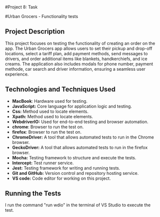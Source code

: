 #Project 8: Task

#Urban Grocers - Functionality  tests

## Project Description

This project focuses on testing the functionality of creating an order on the app. The Urban Grocers app  allows users to set their pickup 
and drop-off locations, select a tariff plan, add payment methods, send messages to drivers, and order additional items like blankets, 
handkerchiefs, and ice creams. The application also includes modals for phone number, payment methode, car search and  driver information, 
ensuring a seamless user experience.

## Technologies and Techniques Used

- **MacBook**: Hardware used for testing.
- **JavaScript:** Core language for application logic and testing.
- **Css:** Method used to locate elements.
- **Xpath:** Method used to locate elements.
- **WebdriverIO:** Used for end-to-end testing and browser automation.
- **chrome**: Browser to run the test on.
- **firefox**: Browser to run the test on.
- **ChromeDriver:** A tool that allows automated tests to run in the Chrome browser.
- **GeckoDriver:** A tool that allows automated tests to run in the firefox browser.
- **Mocha:** Testing framework to structure and execute the tests.
- **Intercept:** Test runner service.
- **Jest:**  Testing framework for writing and running tests.
- **Git and GitHub:** Version control and repository hosting service.
- **VS code:** Code editor for working on this project.


## Running the Tests

I run the command "run wdio" in the terminal of VS Studio to execute the test.

